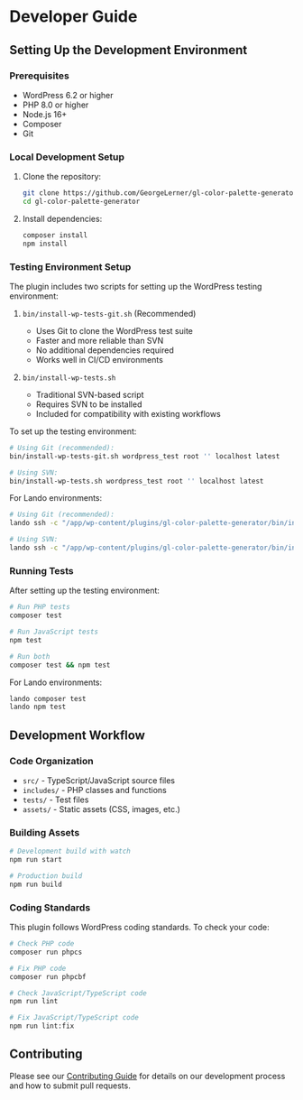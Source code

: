 # Developer Guide

## Setting Up the Development Environment

### Prerequisites
- WordPress 6.2 or higher
- PHP 8.0 or higher
- Node.js 16+
- Composer
- Git

### Local Development Setup

1. Clone the repository:
   ```bash
   git clone https://github.com/GeorgeLerner/gl-color-palette-generator.git
   cd gl-color-palette-generator
   ```

2. Install dependencies:
   ```bash
   composer install
   npm install
   ```

### Testing Environment Setup

The plugin includes two scripts for setting up the WordPress testing environment:

1. `bin/install-wp-tests-git.sh` (Recommended)
   - Uses Git to clone the WordPress test suite
   - Faster and more reliable than SVN
   - No additional dependencies required
   - Works well in CI/CD environments

2. `bin/install-wp-tests.sh`
   - Traditional SVN-based script
   - Requires SVN to be installed
   - Included for compatibility with existing workflows

To set up the testing environment:

```bash
# Using Git (recommended):
bin/install-wp-tests-git.sh wordpress_test root '' localhost latest

# Using SVN:
bin/install-wp-tests.sh wordpress_test root '' localhost latest
```

For Lando environments:
```bash
# Using Git (recommended):
lando ssh -c "/app/wp-content/plugins/gl-color-palette-generator/bin/install-wp-tests-git.sh wordpress wordpress wordpress database"

# Using SVN:
lando ssh -c "/app/wp-content/plugins/gl-color-palette-generator/bin/install-wp-tests.sh wordpress wordpress wordpress database"
```

### Running Tests

After setting up the testing environment:

```bash
# Run PHP tests
composer test

# Run JavaScript tests
npm test

# Run both
composer test && npm test
```

For Lando environments:
```bash
lando composer test
lando npm test
```

## Development Workflow

### Code Organization
- `src/` - TypeScript/JavaScript source files
- `includes/` - PHP classes and functions
- `tests/` - Test files
- `assets/` - Static assets (CSS, images, etc.)

### Building Assets

```bash
# Development build with watch
npm run start

# Production build
npm run build
```

### Coding Standards

This plugin follows WordPress coding standards. To check your code:

```bash
# Check PHP code
composer run phpcs

# Fix PHP code
composer run phpcbf

# Check JavaScript/TypeScript code
npm run lint

# Fix JavaScript/TypeScript code
npm run lint:fix
```

## Contributing

Please see our [Contributing Guide](../../CONTRIBUTING.md) for details on our development process and how to submit pull requests.
